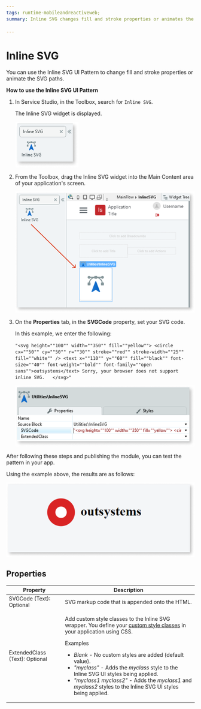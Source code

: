 ```yaml
---
tags: runtime-mobileandreactiveweb;  
summary: Inline SVG changes fill and stroke properties or animates the SVG paths.

---
```


# Inline SVG

You can use the Inline SVG UI Pattern to change fill and stroke properties or animate the SVG paths.

**How to use the Inline SVG UI Pattern**

1. In Service Studio, in the Toolbox, search for `Inline SVG`.

    The Inline SVG widget is displayed.

    ![](<images/inlinesvg-2-ss.png>)

1. From the Toolbox, drag the Inline SVG widget into the Main Content area of your application's screen.

    ![](<images/inlinesvg-3-ss.png>)

1. On the **Properties** tab, in the **SVGCode** property, set your SVG code. 

    In this example, we enter the following:

    ``"<svg height=""100"" width=""350"" fill=""yellow"">
    <circle cx=""50"" cy=""50"" r=""30"" stroke=""red"" stroke-width=""25"" fill=""white"" />
    <text x=""110"" y=""60"" fill=""black"" font-size=""40"" font-weight=""bold"" font-family=""open sans"">outsystems</text>
    Sorry, your browser does not support inline SVG.  
    </svg>"``

    ![](<images/inlinesvg-4-ss.png>)

After following these steps and publishing the module, you can test the pattern in your app.



Using the example above, the results are as follows:

![](<images/inlinesvg-1-ss.png>)


## Properties

| Property | Description |
|---|---|
| SVGCode (Text): Optional | SVG markup code that is appended onto the HTML.|
| ExtendedClass (Text): Optional  | <p>Add custom style classes to the Inline SVG wrapper. You define your [custom style classes](../../../look-feel/css.md) in your application using CSS.</p> <p>Examples <ul><li>_Blank_ - No custom styles are added (default value).</li><li>_"myclass"_ - Adds the _myclass_ style to the Inline SVG UI styles being applied.</li><li>_"myclass1 myclass2"_ - Adds the _myclass1_ and _myclass2_ styles to the Inline SVG UI styles being applied.</li></ul></p> |